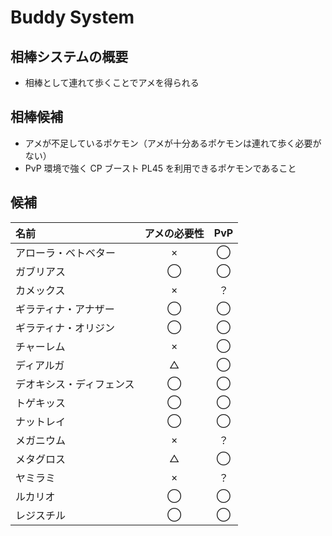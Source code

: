 # Buddy System

## 相棒システムの概要

- 相棒として連れて歩くことでアメを得られる

## 相棒候補

- アメが不足しているポケモン（アメが十分あるポケモンは連れて歩く必要がない）
- PvP 環境で強く CP ブースト PL45 を利用できるポケモンであること

## 候補

|名前|アメの必要性|PvP|
|:---|:---:|:---:|
|アローラ・ベトベター|×|◯|
|ガブリアス|◯|◯|
|カメックス|×|？|
|ギラティナ・アナザー|◯|◯|
|ギラティナ・オリジン|◯|◯|
|チャーレム|×|◯|
|ディアルガ|△|◯|
|デオキシス・ディフェンス|◯|◯|
|トゲキッス|◯|◯|
|ナットレイ|◯|◯|
|メガニウム|×|？|
|メタグロス|△|◯|
|ヤミラミ|×|？|
|ルカリオ|◯|◯|
|レジスチル|◯|◯|
